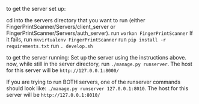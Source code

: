 to get the server set up:

cd into the servers directory that you want to run
(either FingerPrintScanner/Servers/client_server or FingerPrintScanner/Servers/auth_server).
run `workon FingerPrintScanner`
If it fails, run `mkvirtualenv FingerPrintScanner`
run `pip install -r requirements.txt`
run `. develop.sh`

to get the server running:
Set up the server using the instructions above.
now, while still in the server directory, run `./manage.py runserver`.
The host for this server will be `http://127.0.0.1:8000/`

If you are trying to run BOTH servers, one of the runserver commands should look
like: `./manage.py runserver 127.0.0.1:8010`. The host for this server will be
`http://127.0.0.1:8010/`
